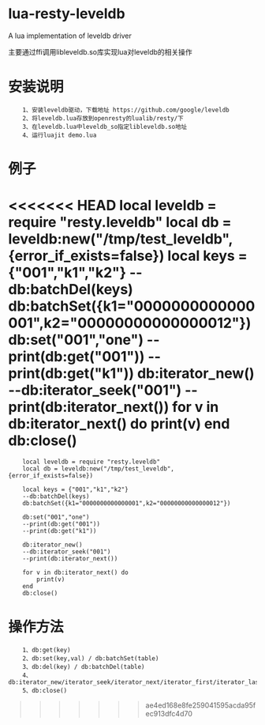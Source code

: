 # lua-resty-leveldb
A lua implementation of leveldb driver

主要通过ffi调用libleveldb.so库实现lua对leveldb的相关操作


# 安装说明

        1、安装leveldb驱动，下载地址 https://github.com/google/leveldb
        2、将leveldb.lua存放到openresty的lualib/resty/下
        3、在leveldb.lua中leveldb_so指定libleveldb.so地址
        4、运行luajit demo.lua

# 例子

<<<<<<< HEAD
local leveldb = require "resty.leveldb"
local db = leveldb:new("/tmp/test_leveldb",{error_if_exists=false})
local keys = {"001","k1","k2"}
--db:batchDel(keys)
db:batchSet({k1="0000000000000001",k2="00000000000000012"})
db:set("001","one")
--print(db:get("001"))
--print(db:get("k1"))
db:iterator_new()
--db:iterator_seek("001")
--print(db:iterator_next())
for v in db:iterator_next() do
    print(v)
end
db:close()
=======
        local leveldb = require "resty.leveldb"
        local db = leveldb:new("/tmp/test_leveldb",{error_if_exists=false})

        local keys = {"001","k1","k2"}
        --db:batchDel(keys)
        db:batchSet({k1="0000000000000001",k2="00000000000000012"})

        db:set("001","one")
        --print(db:get("001"))
        --print(db:get("k1"))

        db:iterator_new()
        --db:iterator_seek("001")
        --print(db:iterator_next())

        for v in db:iterator_next() do
            print(v)
        end
        db:close()

# 操作方法

        1、db:get(key)
        2、db:set(key,val) / db:batchSet(table)
        3、db:del(key) / db:batchDel(table)
        4、db:iterator_new/iterator_seek/iterator_next/iterator_first/iterator_last
        5、db:close()
        
>>>>>>> ae4ed168e8fe259041595acda95fec913dfc4d70
